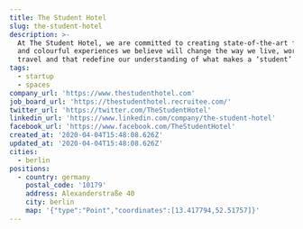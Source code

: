 ```yaml
---
title: The Student Hotel
slug: the-student-hotel
description: >-
  At The Student Hotel, we are committed to creating state-of-the-art facilities
  and colourful experiences we believe will change the way we live, work and
  travel and that redefine our understanding of what makes a ‘student’
tags:
  - startup
  - spaces
company_url: 'https://www.thestudenthotel.com'
job_board_url: 'https://thestudenthotel.recruitee.com/'
twitter_url: 'https://twitter.com/TheStudentHotel'
linkedin_url: 'https://www.linkedin.com/company/the-student-hotel'
facebook_url: 'https://www.facebook.com/TheStudentHotel'
created_at: '2020-04-04T15:48:08.626Z'
updated_at: '2020-04-04T15:48:08.626Z'
cities:
  - berlin
positions:
  - country: germany
    postal_code: '10179'
    address: Alexanderstraße 40
    city: berlin
    map: '{"type":"Point","coordinates":[13.417794,52.51757]}'
---
```


